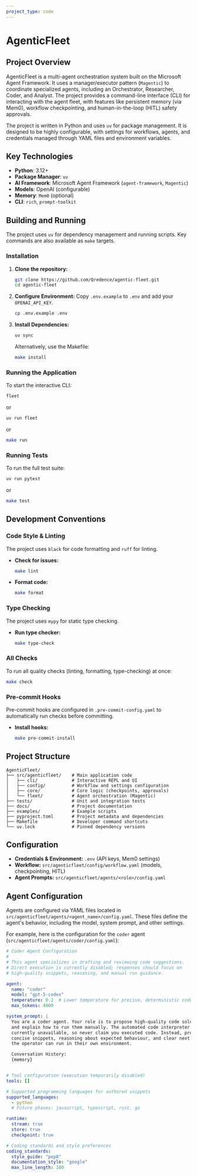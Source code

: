 ```yaml
---
project_type: code
---
```


# AgenticFleet

## Project Overview

AgenticFleet is a multi-agent orchestration system built on the Microsoft Agent Framework. It uses a manager/executor pattern (`Magentic`) to coordinate specialized agents, including an Orchestrator, Researcher, Coder, and Analyst. The project provides a command-line interface (CLI) for interacting with the agent fleet, with features like persistent memory (via Mem0), workflow checkpointing, and human-in-the-loop (HITL) safety approvals.

The project is written in Python and uses `uv` for package management. It is designed to be highly configurable, with settings for workflows, agents, and credentials managed through YAML files and environment variables.

## Key Technologies

- **Python**: 3.12+
- **Package Manager**: `uv`
- **AI Framework**: Microsoft Agent Framework (`agent-framework`, `Magentic`)
- **Models**: OpenAI (configurable)
- **Memory**: `Mem0` (optional)
- **CLI**: `rich`, `prompt-toolkit`

## Building and Running

The project uses `uv` for dependency management and running scripts. Key commands are also available as `make` targets.

### Installation

1. **Clone the repository:**
   ```bash
   git clone https://github.com/Qredence/agentic-fleet.git
   cd agentic-fleet
   ```
2. **Configure Environment:**
   Copy `.env.example` to `.env` and add your `OPENAI_API_KEY`.
   ```bash
   cp .env.example .env
   ```
3. **Install Dependencies:**
   ```bash
   uv sync
   ```
   Alternatively, use the Makefile:
   ```bash
   make install
   ```

### Running the Application

To start the interactive CLI:

```bash
fleet
```

or

```bash
uv run fleet
```

or

```bash
make run
```

### Running Tests

To run the full test suite:

```bash
uv run pytest
```

or

```bash
make test
```

## Development Conventions

### Code Style & Linting

The project uses `black` for code formatting and `ruff` for linting.

- **Check for issues:**
  ```bash
  make lint
  ```
- **Format code:**
  ```bash
  make format
  ```

### Type Checking

The project uses `mypy` for static type checking.

- **Run type checker:**
  ```bash
  make type-check
  ```

### All Checks

To run all quality checks (linting, formatting, type-checking) at once:

```bash
make check
```

### Pre-commit Hooks

Pre-commit hooks are configured in `.pre-commit-config.yaml` to automatically run checks before committing.

- **Install hooks:**
  ```bash
  make pre-commit-install
  ```

## Project Structure

```
AgenticFleet/
├── src/agenticfleet/    # Main application code
│   ├── cli/             # Interactive REPL and UI
│   ├── config/          # Workflow and settings configuration
│   ├── core/            # Core logic (checkpoints, approvals)
│   └── fleet/           # Agent orchestration (Magentic)
├── tests/               # Unit and integration tests
├── docs/                # Project documentation
├── examples/            # Example scripts
├── pyproject.toml       # Project metadata and dependencies
├── Makefile             # Developer command shortcuts
└── uv.lock              # Pinned dependency versions
```

## Configuration

- **Credentials & Environment:** `.env` (API keys, Mem0 settings)
- **Workflow:** `src/agenticfleet/config/workflow.yaml` (models, checkpointing, HITL)
- **Agent Prompts:** `src/agenticfleet/agents/<role>/config.yaml`

## Agent Configuration

Agents are configured via YAML files located in `src/agenticfleet/agents/<agent_name>/config.yaml`. These files define the agent's behavior, including the model, system prompt, and other settings.

For example, here is the configuration for the `coder` agent (`src/agenticfleet/agents/coder/config.yaml`):

```yaml
# Coder Agent Configuration
#
# This agent specializes in drafting and reviewing code suggestions.
# Direct execution is currently disabled; responses should focus on
# high-quality snippets, reasoning, and manual run guidance.

agent:
  name: "coder"
  model: "gpt-5-codex"
  temperature: 0.2  # Lower temperature for precise, deterministic code
  max_tokens: 4000

system_prompt: |
  You are a coder agent. Your role is to propose high-quality code solutions
  and explain how to run them manually. The automated code interpreter is
  currently unavailable, so never claim you executed code. Instead, provide
  concise snippets, reasoning about expected behaviour, and clear next steps
  the operator can run in their own environment.

  Conversation History:
  {memory}


# Tool configuration (execution temporarily disabled)
tools: []

# Supported programming languages for authored snippets
supported_languages:
  - python
  # Future phases: javascript, typescript, rust, go

runtime:
  stream: true
  store: true
  checkpoint: true

# Coding standards and style preferences
coding_standards:
  style_guide: "pep8"
  documentation_style: "google"
  max_line_length: 100
```

